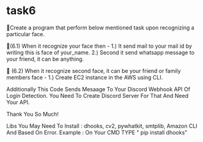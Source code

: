 # task6

📌Create a program that perform below mentioned task upon recognizing a particular face.

📌(6.1) When it recognize your face then - 1.) It send mail to your mail id by writing this is face of your_name. 2.) Second it send whatsapp message to your friend, it can be anything.

📌 (6.2) When it recognize second face, it can be your friend or family members face - 1.) Create EC2 instance in the AWS using CLI.

Additionally This Code Sends Mesaage To Your Discord Webhook API Of Login Detection. You Need To Create Discord Server For That And Need Your API.

Thank You So Much!

Libs You May Need To Install : dhooks, cv2, pywhatkit, smtplib, Amazon CLI And Based On Error. 
Example : On Your CMD TYPE " pip install dhooks"
